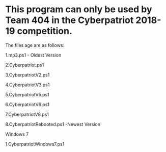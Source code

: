 # This program can only be used by Team 404 in the Cyberpatriot 2018-19 competition.
The files age are as follows:

1.mp3.ps1 - Oldest Version

2.Cyberpatriot.ps1

3.CyberpatriotV2.ps1

4.CyberpatriotV3.ps1

5.CyberpatriotV5.ps1

6.CyberpatriotV6.ps1

7.CyberpatriotV8.ps1

8.CyberpatriotRebooted.ps1 -Newest Version

Windows 7

1.CyberpatriotWindows7.ps1
